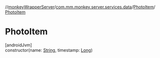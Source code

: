 //[monkeyWrapperServer](../../../index.md)/[com.mm.monkey.server.services.data](../index.md)/[PhotoItem](index.md)/[PhotoItem](-photo-item.md)

# PhotoItem

[androidJvm]\
constructor(name: [String](https://developer.android.com/reference/kotlin/java/lang/String.html), timestamp: [Long](https://kotlinlang.org/api/core/kotlin-stdlib/kotlin/-long/index.html))